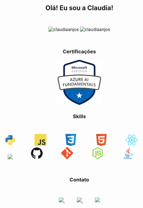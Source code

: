 <h2 align="center">
    Olá! Eu sou a Claudia! 
</h2>
<br>

<p align="center">
    <img src="https://github-readme-stats.vercel.app/api?username=claudiaanjos&theme=dracula" alt="claudiaanjos" height="165" width="420"/>
    <img src="https://github-readme-stats.vercel.app/api/top-langs/?username=claudiaanjos&layout=compact&langs_count=16&theme=dracula&hide=Jupyter%20Notebook,Shell,Handlebars" alt="claudiaanjos" height="165" width="420"/>
</p>
<br>

<h3 align="center">Certificações</h3>
<div align="center">
    <img src="https://github.com/claudiaanjos/claudiaanjos/blob/main/microsoft-certified-azure-ai-fundamentals%20p.png" /> </a>
</div>
<h3 align="center">Skills</h3>
<br>

<p align="center">
    <img height="40" src="https://raw.githubusercontent.com/devicons/devicon/master/icons/python/python-original.svg">
    &nbsp;&nbsp;&nbsp;&nbsp;&nbsp;&nbsp;&nbsp;&nbsp;&nbsp;&nbsp;&nbsp;&nbsp;&nbsp;
    <img height="40" src="https://raw.githubusercontent.com/devicons/devicon/master/icons/javascript/javascript-original.svg">
    &nbsp;&nbsp;&nbsp;&nbsp;&nbsp;&nbsp;&nbsp;&nbsp;&nbsp;&nbsp;&nbsp;&nbsp;&nbsp;
    <img height="40" src="https://raw.githubusercontent.com/devicons/devicon/master/icons/css3/css3-original.svg">
    &nbsp;&nbsp;&nbsp;&nbsp;&nbsp;&nbsp;&nbsp;&nbsp;&nbsp;&nbsp;&nbsp;&nbsp;&nbsp;
    <img height="40" src="https://raw.githubusercontent.com/devicons/devicon/master/icons/html5/html5-original.svg">
    &nbsp;&nbsp;&nbsp;&nbsp;&nbsp;&nbsp;&nbsp;&nbsp;&nbsp;&nbsp;&nbsp;&nbsp;&nbsp;
    <img height="40" src="https://raw.githubusercontent.com/devicons/devicon/master/icons/react/react-original.svg">
    &nbsp;&nbsp;&nbsp;&nbsp;&nbsp;&nbsp;&nbsp;&nbsp;&nbsp;&nbsp;&nbsp;&nbsp;&nbsp;
    <img height="40" src="https://cdn.jsdelivr.net/gh/devicons/devicon/icons/postgresql/postgresql-original.svg">
    &nbsp;&nbsp;&nbsp;&nbsp;&nbsp;&nbsp;&nbsp;&nbsp;&nbsp;&nbsp;&nbsp;&nbsp;&nbsp;
    <img height="40" src="https://raw.githubusercontent.com/devicons/devicon/master/icons/github/github-original.svg">
    &nbsp;&nbsp;&nbsp;&nbsp;&nbsp;&nbsp;&nbsp;&nbsp;&nbsp;&nbsp;&nbsp;&nbsp;&nbsp;
    <img height="40" src="https://github.com/devicons/devicon/blob/master/icons/git/git-original.svg">
    &nbsp;&nbsp;&nbsp;&nbsp;&nbsp;&nbsp;&nbsp;&nbsp;&nbsp;&nbsp;&nbsp;&nbsp;&nbsp;
    <img height="40" src="https://raw.githubusercontent.com/devicons/devicon/master/icons/nodejs/nodejs-original.svg">
    &nbsp;&nbsp;&nbsp;&nbsp;&nbsp;&nbsp;&nbsp;&nbsp;&nbsp;&nbsp;&nbsp;&nbsp;&nbsp;
    <img height="40" src="https://raw.githubusercontent.com/devicons/devicon/master/icons/java/java-original.svg">
    &nbsp;&nbsp;&nbsp;&nbsp;&nbsp;&nbsp;&nbsp;&nbsp;&nbsp;&nbsp;&nbsp;&nbsp;&nbsp;
</p>
<br>

<h3 align="center">Contato</h3>
<br>

<p align="center">
    <a href="https://github.com/claudiaanjos" target="_blank">
        <img  src="https://img.shields.io/badge/claudiaanjos-%23100000.svg?&style=for-the-badge&logo=github&logoColor=white&link=mailto:https://github.com/claudiaanjos">
    </a>
    &nbsp;&nbsp;&nbsp;&nbsp;&nbsp;&nbsp;&nbsp;&nbsp;&nbsp;
    <a href="mailto:ndosanjosc@gmail.com" target="_blank">
        <img src="https://img.shields.io/badge/claudiaanjos-D14836?&style=for-the-badge&logo=gmail&logoColor=white&link=mailto:ndosanjosc@gmail.com">
    </a>
    &nbsp;&nbsp;&nbsp;&nbsp;&nbsp;&nbsp;&nbsp;&nbsp;&nbsp;
    <a href="https://www.linkedin.com/in/claudia-nogueira-dos-anjos-b71726215/" target="_blank">
        <img src="https://img.shields.io/badge/claudiaanjos-%230077B5.svg?&style=for-the-badge&logo=linkedin&logoColor=white&link=mailto:https://www.linkedin.com/in/claudia-   nogueira-dos-anjos-093407180/">
    </a>
</p>

